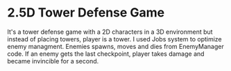 # 2.5D Tower Defense Game
It's a tower defense game with a 2D characters in a 3D environment but instead of placing towers, player is a tower.
I used Jobs system to optimize enemy managment. Enemies spawns, moves and dies from EnemyManager code.
If an enemy gets the last checkpoint, player takes damage and became invincible for a second.
